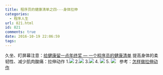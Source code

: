 ```yaml
---
title: 程序员的健康清单之四---身体拉伸
categories:
  - 程序人生
url: 821.html
id: 821
comments: true
date: 2016-10-19 22:06:59
tags:
---
```


久坐、盯屏幕注意：[给健康留一点年终奖 — 一个程序员的健康清单](https://antscript.com/post/2017-01-24-developer-health-list/) 提高身体的柔韧性、减少肌肉酸痛：拉伸动作 1.![](http://www.le-more.com/wp-content/uploads/2017/03/lashen_0.jpg) 2.![](http://www.le-more.com/wp-content/uploads/2017/03/lashen_1.jpg) 3.![](http://www.le-more.com/wp-content/uploads/2017/03/lashen_2.jpg) 4\. ![](http://www.le-more.com/wp-content/uploads/2017/03/lashen_5.jpg) 5\. ![](http://www.le-more.com/wp-content/uploads/2017/03/lashen_6.jpg)   参考：[怎样做拉伸动作](http://jingyan.baidu.com/article/e5c39bf57f91a339d6603365.html)